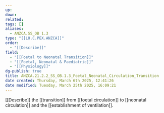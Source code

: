 ```yaml
---
up: 
down: 
related: 
tags: []
aliases:
  - ANZCA.SS_OB 1.3
type: "[[LO.C.PEX.ANZCA]]"
order:
  - "[[Describe]]"
field:
  - "[[Foetal to Neonatal Transition]]"
  - "[[Foetal, Neonatal & Paediatric]]"
  - "[[Physiology]]"
dg-publish: true
title: ANZCA.21.2.2_SS_OB.1.3_Foetal_Neonatal_Circulation_Transition
date created: Thursday, March 6th 2025, 12:41:26
date modified: Tuesday, March 25th 2025, 16:09:21
---
```


[[Describe]] the [[transition]] from [[foetal circulation]] to [[neonatal circulation]] and the [[establishment of ventilation]].
